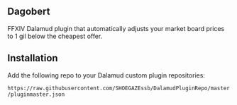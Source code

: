 ## Dagobert

FFXIV Dalamud plugin that automatically adjusts your market board prices to 1 gil below the cheapest offer.

## Installation

Add the following repo to your Dalamud custom plugin repositories:

`https://raw.githubusercontent.com/SHOEGAZEssb/DalamudPluginRepo/master/pluginmaster.json`

